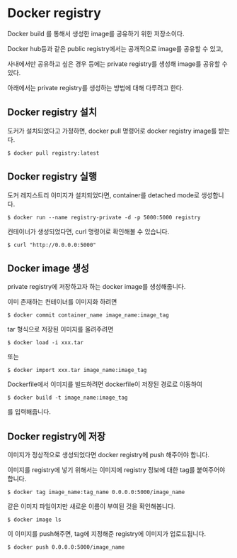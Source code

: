 # Docker registry

Docker build 를 통해서 생성한 image를 공유하기 위한 저장소이다.

Docker hub등과 같은 public registry에서는 공개적으로 image를 공유할 수 있고, 

사내에서만 공유하고 싶은 경우 등에는 private registry를 생성해 image를 공유할 수 있다.

아래에서는 private registry를 생성하는 방법에 대해 다루려고 한다.



## Docker registry 설치 

도커가 설치되었다고 가정하면, docker pull 명령어로 docker registry image를 받는다.

~~~
$ docker pull registry:latest
~~~

## Docker registry 실행

도커 레지스트리 이미지가 설치되었다면, container를 detached mode로 생성합니다.

~~~
$ docker run --name registry-private -d -p 5000:5000 registry
~~~

컨테이너가 생성되었다면, curl 명령어로 확인해볼 수 있습니다.

~~~
$ curl "http://0.0.0.0:5000"
~~~

## Docker image 생성

private registry에 저장하고자 하는 docker image를 생성해줍니다.

이미 존재하는 컨테이너를 이미지화 하려면

~~~
$ docker commit container_name image_name:image_tag
~~~

tar 형식으로 저장된 이미지를 올려주려면

~~~
$ docker load -i xxx.tar
~~~

또는

~~~
$ docker import xxx.tar image_name:image_tag
~~~

Dockerfile에서 이미지를 빌드하려면 dockerfile이 저장된 경로로 이동하여

~~~
$ docker build -t image_name:image_tag
~~~

를 입력해줍니다.

## Docker registry에 저장

이미지가 정상적으로 생성되었다면 docker registry에 push 해주어야 합니다.

이미지를 registry에 넣기 위해서는 이미지에 registry 정보에 대한 tag를 붙여주어야 합니다.

~~~
$ docker tag image_name:tag_name 0.0.0.0:5000/image_name
~~~

같은 이미지 파일이지만 새로운 이름이 부여된 것을 확인해봅니다.

~~~
$ docker image ls
~~~

이 이미지를 push해주면, tag에 지정해준 registry에 이미지가 업로드됩니다.

~~~
$ docker push 0.0.0.0:5000/image_name
~~~




